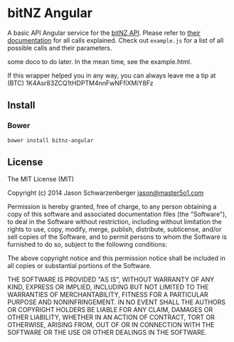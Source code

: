 # bitNZ Angular

A basic API Angular service for the [bitNZ API](https://bitnz.com/api). Please refer to [their documentation](https://bitnz.com/api) for all calls explained. Check out `example.js` for a list of all possible calls and their parameters.

some doco to do later. In the mean time, see the example.html.

If this wrapper helped you in any way, you can always leave me a tip at (BTC) 1K4Asr83ZCQ1tHDPTM4nnFwNFfiXMiY8Fz


Install
-------

### Bower

    bower install bitnz-angular

License
-------

The MIT License (MIT)

Copyright (c) 2014 Jason Schwarzenberger jason@master5o1.com

Permission is hereby granted, free of charge, to any person obtaining a copy of this software and associated documentation files (the "Software"), to deal in the Software without restriction, including without limitation the rights to use, copy, modify, merge, publish, distribute, sublicense, and/or sell copies of the Software, and to permit persons to whom the Software is furnished to do so, subject to the following conditions:

The above copyright notice and this permission notice shall be included in all copies or substantial portions of the Software.

THE SOFTWARE IS PROVIDED "AS IS", WITHOUT WARRANTY OF ANY KIND, EXPRESS OR IMPLIED, INCLUDING BUT NOT LIMITED TO THE WARRANTIES OF MERCHANTABILITY, FITNESS FOR A PARTICULAR PURPOSE AND NONINFRINGEMENT. IN NO EVENT SHALL THE AUTHORS OR COPYRIGHT HOLDERS BE LIABLE FOR ANY CLAIM, DAMAGES OR OTHER LIABILITY, WHETHER IN AN ACTION OF CONTRACT, TORT OR OTHERWISE, ARISING FROM, OUT OF OR IN CONNECTION WITH THE SOFTWARE OR THE USE OR OTHER DEALINGS IN THE SOFTWARE.
